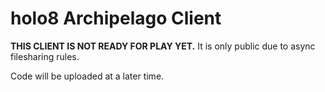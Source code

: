 # holo8 Archipelago Client
**THIS CLIENT IS NOT READY FOR PLAY YET.** It is only public due to async filesharing rules.

Code will be uploaded at a later time.
